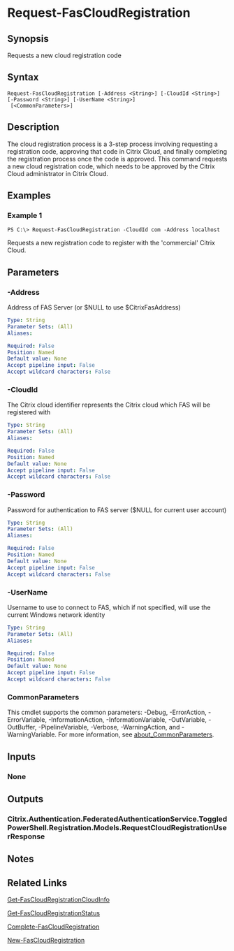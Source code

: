 # Request-FasCloudRegistration

## Synopsis
Requests a new cloud registration code

## Syntax

```
Request-FasCloudRegistration [-Address <String>] [-CloudId <String>] [-Password <String>] [-UserName <String>]
 [<CommonParameters>]
```

## Description
The cloud registration process is a 3-step process involving requesting a registration code, approving that code in Citrix Cloud, and finally completing the registration process once the code is approved.
This command requests a new cloud registration code, which needs to be approved by the Citrix Cloud administrator in Citrix Cloud.

## Examples

### Example 1
```
PS C:\> Request-FasCloudRegistration -CloudId com -Address localhost
```

Requests a new registration code to register with the 'commercial' Citrix Cloud.

## Parameters

### -Address
Address of FAS Server (or $NULL to use $CitrixFasAddress)

```yaml
Type: String
Parameter Sets: (All)
Aliases:

Required: False
Position: Named
Default value: None
Accept pipeline input: False
Accept wildcard characters: False
```

### -CloudId
The Citrix cloud identifier represents the Citrix cloud which FAS will be registered with

```yaml
Type: String
Parameter Sets: (All)
Aliases:

Required: False
Position: Named
Default value: None
Accept pipeline input: False
Accept wildcard characters: False
```

### -Password
Password for authentication to FAS server ($NULL for current user account)

```yaml
Type: String
Parameter Sets: (All)
Aliases:

Required: False
Position: Named
Default value: None
Accept pipeline input: False
Accept wildcard characters: False
```

### -UserName
Username to use to connect to FAS, which if not specified, will use the current Windows network identity

```yaml
Type: String
Parameter Sets: (All)
Aliases:

Required: False
Position: Named
Default value: None
Accept pipeline input: False
Accept wildcard characters: False
```

### CommonParameters
This cmdlet supports the common parameters: -Debug, -ErrorAction, -ErrorVariable, -InformationAction, -InformationVariable, -OutVariable, -OutBuffer, -PipelineVariable, -Verbose, -WarningAction, and -WarningVariable. For more information, see [about_CommonParameters](http://go.microsoft.com/fwlink/?LinkID=113216).

## Inputs

### None
## Outputs

### Citrix.Authentication.FederatedAuthenticationService.ToggledPowerShell.Registration.Models.RequestCloudRegistrationUserResponse
## Notes

## Related Links

[Get-FasCloudRegistrationCloudInfo]()

[Get-FasCloudRegistrationStatus]()

[Complete-FasCloudRegistration]()

[New-FasCloudRegistration]()


